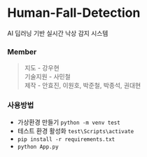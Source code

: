 # Human-Fall-Detection
AI 딥러닝 기반 실시간 낙상 감지 시스템  

### Member
> 지도 - 강우현   
> 기술지원 - 사민철   
> 제작 - 안효진, 이원호, 박준철, 박종석, 권대현   

### 사용방법
- 가상환경 만들기 `python -m venv test`
- 테스트 환경 활성화 `test\Scripts\activate`
- `pip install -r requirements.txt`
- `python App.py`
